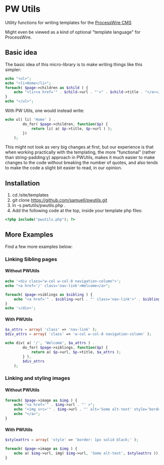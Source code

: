 PW Utils
========

Utility functions for writing templates for the [ProcessWire CMS](http://processwire.com/)

Might even be viewed as a kind of optional "template language" for ProcessWire.

Basic idea
----------
The basic idea of this micro-library is to make writing things like this simpler:
````php
echo "<ul>";
echo "<li>Home</li>";
foreach( $page->children as $child ) {
    echo "<li><a href='" . $child->url . "'>" . $child->title . "</a></li>";
}
echo "</ul>";
````
With PW Utils, one would instead write:

````php
echo ul( li( 'Home' ) . 
        do_for( $page->children, function($p) { 
            return li( a( $p->title, $p->url ) ); 
        })
    );
````

This might not look as very big changes at first, but our experience is that when working 
practically with the templating, the more "functional" (rather than string-padding:y)
approach in PWUtils, makes it much easier to make changes to the code without breaking
the number of quotes, and also tends to make the code a slight bit easier to read, in 
our opinion.

Installation
------------
1. cd <processwire-root>/site/templates
2. git clone https://github.com/samuell/pwutils.git
3. ln -s pwtutils/pwutils.php .
4. Add the following code at the top, inside your template php files:

````php
<?php include("pwutils.php"); ?>
````

More Examples
-------------
Find a few more examples below:

### Linking Sibling pages
#### Without PWUtils
````php
echo '<div class="w-col w-col-8 navigation-column">';
echo "<a href='/' class='nav-link'>Welcome</a>";

foreach( $page->siblings as $sibling ) {
    echo "<a href='" . $sibling->url . "' class='nav-link'>" . $sibling->title . "</a>";
}
echo '</div>';
````
#### With PWUtils
````php
$a_attrs = array( 'class' => 'nav-link' );
$div_attrs = array( 'class' => 'w-col w-col-8 navigation-column' );

echo div( a( '/', 'Welcome', $a_attrs ) .
        do_for( $page->siblings, function($p) {
            return a( $p->url, $p->title, $a_attrs );
        } ), 
        $div_attrs
    );
````
### Linking and styling images

#### Without PWUtils
````php
foreach( $page->image as $img ) { 
    echo "<a href='" . $img->url . "' >";
    echo "<img src='" . $img->url . "' alt='Some alt-text' style='border: 1px solid black;' />";
    echo "</a>";
}
````

#### With PWUtils
````php
$styleattrs = array( 'style' => 'border: 1px solid black;' );

foreach( $page->image as $img ) { 
    echo a( $img->url, img( $img->url, 'Some alt-text', $styleattrs ));
}
````

